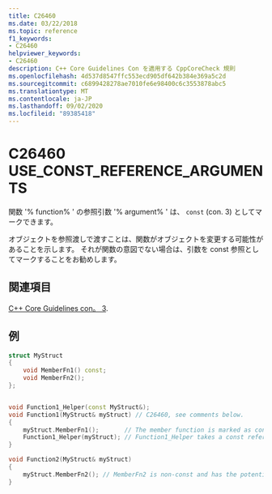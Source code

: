 ```yaml
---
title: C26460
ms.date: 03/22/2018
ms.topic: reference
f1_keywords:
- C26460
helpviewer_keywords:
- C26460
description: C++ Core Guidelines Con を適用する CppCoreCheck 規則
ms.openlocfilehash: 4d537d8547ffc553ecd905df642b384e369a5c2d
ms.sourcegitcommit: c6899428278ae7010fe6e98400c6c3553878abc5
ms.translationtype: MT
ms.contentlocale: ja-JP
ms.lasthandoff: 09/02/2020
ms.locfileid: "89385418"
---
```

# <a name="c26460-use_const_reference_arguments"></a>C26460 USE_CONST_REFERENCE_ARGUMENTS
関数 '% function% ' の参照引数 '% argument% ' は、 `const` (con. 3) としてマークできます。 

オブジェクトを参照渡しで渡すことは、関数がオブジェクトを変更する可能性があることを示します。 それが関数の意図でない場合は、引数を const 参照としてマークすることをお勧めします。  

## <a name="see-also"></a>関連項目 
[C++ Core Guidelines con。 3](https://github.com/isocpp/CppCoreGuidelines/blob/master/CppCoreGuidelines.md#Rconst-ref).

## <a name="example"></a>例
```cpp
struct MyStruct
{
    void MemberFn1() const;
    void MemberFn2();
};


void Function1_Helper(const MyStruct&);
void Function1(MyStruct& myStruct) // C26460, see comments below.
{
    myStruct.MemberFn1();       // The member function is marked as const
    Function1_Helper(myStruct); // Function1_Helper takes a const reference
}

void Function2(MyStruct& myStruct)
{
    myStruct.MemberFn2(); // MemberFn2 is non-const and has the potential to modify data
}
```
